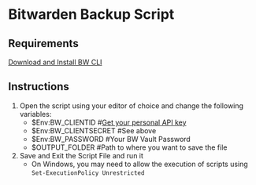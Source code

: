 # Bitwarden Backup Script

## **Requirements**

[Download and Install BW CLI](https://bitwarden.com/help/cli/#download-and-install)

## **Instructions**
1. Open the script using your editor of choice and change the following variables:
    - $Env:BW_CLIENTID #[Get your personal API key](https://bitwarden.com/help/personal-api-key/)
    - $Env:BW_CLIENTSECRET #See above
    - $Env:BW_PASSWORD #Your BW Vault Password
    - $OUTPUT_FOLDER #Path to where you want to save the file
2. Save and Exit the Script File and run it
    - On Windows, you may need to allow the execution of scripts using `Set-ExecutionPolicy Unrestricted`